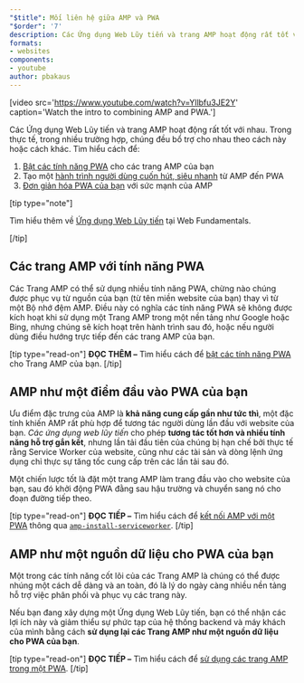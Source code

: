 ```yaml
---
"$title": Mối liên hệ giữa AMP và PWA
"$order": '7'
description: Các Ứng dụng Web Lũy tiến và trang AMP hoạt động rất tốt với nhau. Trong thực tế, trong nhiều trường hợp, chúng đều bổ trợ cho nhau theo cách này hoặc cách khác. Tìm hiểu cách để...
formats:
- websites
components:
- youtube
author: pbakaus
---
```


[video src='https://www.youtube.com/watch?v=Yllbfu3JE2Y' caption='Watch the intro to combining AMP and PWA.']

Các Ứng dụng Web Lũy tiến và trang AMP hoạt động rất tốt với nhau. Trong thực tế, trong nhiều trường hợp, chúng đều bổ trợ cho nhau theo cách này hoặc cách khác. Tìm hiểu cách để:

1. [Bật các tính năng PWA](../../../documentation/guides-and-tutorials/optimize-measure/amp-as-pwa.md) cho các trang AMP của bạn
2. Tạo một [hành trình người dùng cuốn hút, siêu nhanh](../../../documentation/guides-and-tutorials/integrate/amp-to-pwa.md) từ AMP đến PWA
3. [Đơn giản hóa PWA của bạn](../../../documentation/guides-and-tutorials/integrate/amp-in-pwa.md) với sức mạnh của AMP

[tip type="note"]

Tìm hiểu thêm về [Ứng dụng Web Lũy tiến](https://developers.google.com/web/progressive-web-apps/) tại Web Fundamentals.

[/tip]

## Các trang AMP với tính năng PWA

Các Trang AMP có thể sử dụng nhiều tính năng PWA, chừng nào chúng được phục vụ từ nguồn của bạn (từ tên miền website của bạn) thay vì từ một Bộ nhớ đệm AMP. Điều này có nghĩa các tính năng PWA sẽ không được kích hoạt khi sử dụng một Trang AMP trong một nền tảng như Google hoặc Bing, nhưng chúng sẽ kích hoạt trên hành trình sau đó, hoặc nếu người dùng điều hướng trực tiếp đến các trang AMP của bạn.

[tip type="read-on"] **ĐỌC THÊM –** Tìm hiểu cách để [bật các tính năng PWA](../../../documentation/guides-and-tutorials/optimize-measure/amp-as-pwa.md) cho Trang AMP của bạn. [/tip]

## AMP như một điểm đầu vào PWA của bạn

Ưu điểm đặc trưng của AMP là **khả năng cung cấp gần như tức thì**, một đặc tính khiến AMP rất phù hợp để tương tác người dùng lần đầu với website của bạn. *Các ứng dụng web lũy tiến* cho phép **tương tác tốt hơn và nhiều tính năng hỗ trợ gắn kết**, nhưng lần tải đầu tiên của chúng bị hạn chế bởi thực tế rằng Service Worker của website, cũng như các tài sản và dòng lệnh ứng dụng chỉ thực sự tăng tốc cung cấp trên các lần tải sau đó.

Một chiến lược tốt là đặt một trang AMP làm trang đầu vào cho website của bạn, sau đó khởi động PWA đằng sau hậu trường và chuyển sang nó cho đoạn đường tiếp theo.

[tip type="read-on"] **ĐỌC TIẾP –** Tìm hiểu cách để [kết nối AMP với một PWA](../../../documentation/guides-and-tutorials/integrate/amp-to-pwa.md) thông qua [`amp-install-serviceworker`](../../../documentation/components/reference/amp-install-serviceworker.md). [/tip]

## AMP như một nguồn dữ liệu cho PWA của bạn

Một trong các tính năng cốt lõi của các Trang AMP là chúng có thể được nhúng một cách dễ dàng và an toàn, đó là lý do ngày càng nhiều nền tảng hỗ trợ việc phân phối và phục vụ các trang này.

Nếu bạn đang xây dựng một Ứng dụng Web Lũy tiến, bạn có thể nhận các lợi ích này và giảm thiểu sự phức tạp của hệ thống backend và máy khách của mình bằng cách **sử dụng lại các Trang AMP như một nguồn dữ liệu cho PWA của bạn**.

[tip type="read-on"] **ĐỌC TIẾP –** Tìm hiểu cách để [sử dụng các trang AMP trong một PWA](../../../documentation/guides-and-tutorials/integrate/amp-in-pwa.md). [/tip]
